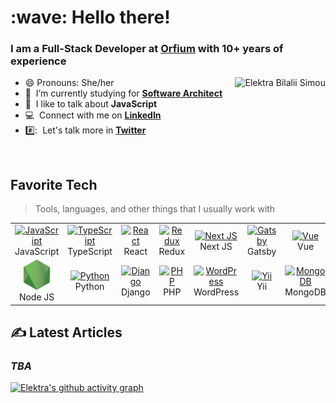 <!--
**elektracodes/elektracodes** is a ✨ _special_ ✨ repository because its `README.md` (this file) appears on your GitHub profile.

Here are some ideas to get you started:

- 🔭 I’m currently working on ...
- 🌱 I’m currently learning ...
- 👯 I’m looking to collaborate on ...
- 🤔 I’m looking for help with ...
- 💬 Ask me about ...
- 📫 How to reach me: ...
- 😄 Pronouns: ...
- ⚡ Fun fact: ...
-->

<h1 align="left" id="elektra-title">:wave: Hello there!</h1>
<h3 align="left">I am a Full-Stack Developer at <a target="_blank" rel="noreferrer" href="https://www.orfium.com/" alt="Orfium">Orfium</a> with 10+ years of experience</h3>


<a href="#elektra-title">
  <img src="https://github-readme-stats.vercel.app/api?username=elektracodes&show_icons=true&theme=react&count_private=true&include_all_commits=true" alt="Elektra Bilalii Simou" align="right" />
</a>

- 😄 Pronouns: She/her
- :seedling: &nbsp;I’m currently studying for **<a target="_blank" rel="noreferrer" href="https://www.isaqb.org">Software Architect</a>**
- :speech_balloon: &nbsp;I like to talk about **JavaScript**
- :computer: &nbsp;Connect with me on **[LinkedIn]**
- #️⃣: &nbsp;Let's talk more in **[Twitter]**

<br>

<h2 align="left" id="elektra-tech">Favorite Tech</h2>

> Tools, languages, and other things that I usually work with


<table align="center">
  <tr>
    <td align="center" width="96">
      <a href="#elektra-tech">
        <img src="https://upload.wikimedia.org/wikipedia/commons/thumb/9/99/Unofficial_JavaScript_logo_2.svg/1024px-Unofficial_JavaScript_logo_2.svg.png" width="48" height="48" alt="JavaScript" />
      </a>
      <br>JavaScript
    </td>
    <td align="center" width="96">
      <a href="#elektra-tech">
        <img src="https://upload.wikimedia.org/wikipedia/commons/thumb/4/4c/Typescript_logo_2020.svg/1200px-Typescript_logo_2020.svg.png" width="48" height="48" alt="TypeScript" />
      </a>
      <br>TypeScript
    </td>
    <td align="center" width="96">
      <a href="#elektra-tech">
        <img src="https://brandlogos.net/wp-content/uploads/2020/09/react-logo.png" width="48" height="48" alt="React" />
      </a>
      <br>React
    </td>
   <td align="center" width="96"> 
      <a href="#elektra-tech">
        <img src="https://cdn.worldvectorlogo.com/logos/redux.svg" width="48" height="48" alt="Redux" />
      </a>
      <br>Redux
    </td>
          <td align="center" width="96"> 
      <a href="#elektra-tech">
        <img src="https://raw.githubusercontent.com/samfromaway/samfromaway/master/.github/images/nextjs.png" width="48" height="48" alt="Next JS" />
      </a>
      <br>Next JS
    </td>
     <td align="center"  width="96">
      <a href="#elektra-tech">
        <img src="https://static.cdnlogo.com/logos/g/42/gatsby.svg" width="48" height="48" alt="Gatsby" />
      </a>
      <br>Gatsby
    </td>
        <td align="center" width="96">
      <a href="#elektra-tech">
        <img src="https://upload.wikimedia.org/wikipedia/commons/9/95/Vue.js_Logo_2.svg" width="48" height="48" alt="Vue" />
      </a>
      <br>Vue
    </td>
    <td align="center" width="96">
      <a href="#elektra-tech">
        <img src="https://upload.wikimedia.org/wikipedia/commons/c/cf/Angular_full_color_logo.svg" width="48" height="48" alt="Angular" />
      </a>
      <br>Angular
    </td>
        <td align="center" width="96">
      <a href="#elektra-tech">
        <img src="https://raw.githubusercontent.com/webpack/media/master/logo/icon.svg" width="48" height="48" alt="Webpack" />
      </a>
      <br>Webpack
    </td>
            <td align="center" width="96">
      <a href="#elektra-tech">
        <img src="https://www.docker.com/wp-content/uploads/2022/03/Moby-logo.png.webp" width="48" height="48" alt="Angular" />
      </a>
      <br>Docker
    </td>
  </tr>
  
  <tr>
            <td align="center" width="96">
      <a href="#elektra-tech">
        <img src="https://raw.githubusercontent.com/github/explore/80688e429a7d4ef2fca1e82350fe8e3517d3494d/topics/nodejs/nodejs.png" width="48" height="48" alt="Node JS" />
      </a>
      <br>Node JS
    </td>
    <td align="center" width="96">
      <a href="#elektra-tech">
        <img src="https://upload.wikimedia.org/wikipedia/commons/thumb/c/c3/Python-logo-notext.svg/1200px-Python-logo-notext.svg.png" width="48" height="48" alt="Python" />
      </a>
      <br>Python
    </td>
    <td align="center" width="96">
      <a href="#elektra-tech">
        <img src="https://cdn.worldvectorlogo.com/logos/django.svg" width="48" height="48" alt="Django" />
      </a>
      <br>Django
    </td>
      <td align="center" width="96">
      <a href="#elektra-tech">
        <img src="https://i.ibb.co/LzmYpDX/146-1466902-php-logo-png-transparent-php-logo-png-png-removebg-preview.png" width="48" height="48" alt="PHP" />
      </a>
      <br>PHP
    </td>
    <td align="center"  width="96">
      <a href="#elektra-tech" >
        <img src="https://upload.wikimedia.org/wikipedia/commons/thumb/9/98/WordPress_blue_logo.svg/480px-WordPress_blue_logo.svg.png" width="48" height="48" alt="WordPress" />
      </a>
      <br>WordPress
    </td>
   <td align="center"  width="96">
      <a href="#elektra-tech" >
        <img src="https://www.yiiframework.com/image/design/logo/yii3_sign.svg" width="48" height="48" alt="Yii" />
      </a>
      <br>Yii
    </td> 
    <td align="center" width="96"> 
      <a href="#elektra-tech" >
        <img src="https://i.ibb.co/QXHcMvM/58481021cef1014c0b5e494b.png" width="48" height="48" alt="Mongo DB" />
      </a>
      <br>MongoDB
    </td>
    <td align="center" width="96"> 
      <a href="#elektra-tech" >
        <img src="https://upload.wikimedia.org/wikipedia/commons/2/29/Postgresql_elephant.svg" width="48" height="48" alt="C" />
      </a>
      <br>PostgreSQL
    </td>
    <td align="center" width="96">
      <a href="#elektra-tech" >
        <img src="https://upload.wikimedia.org/wikipedia/commons/thumb/1/17/GraphQL_Logo.svg/2048px-GraphQL_Logo.svg.png" width="48" height="48" alt="GraphQL" />
      </a>
      <br>GraphQL
    </td>
        <td align="center" width="96">
      <a href="#elektra-tech" >
        <img src="https://upload.wikimedia.org/wikipedia/commons/5/5c/AWS_Simple_Icons_AWS_Cloud.svg" width="48" height="48" alt="AWS" />
      </a>
      <br>AWS
    </td>
  </tr>
    
</table>

## ✍️ Latest Articles 
### *TBA* 
<!-- BLOG-POST-LIST:START -->
<!-- BLOG-POST-LIST:END -->


[linkedin]: https://www.linkedin.com/in/elektra-bilali-simou "LinkedIn"
[twitter]: https://twitter.com/elektracodes "Twitter"



[![Elektra's github activity graph](https://activity-graph.herokuapp.com/graph?username=elektracodes&theme=react-dark)](https://github.com/elektracodes)



